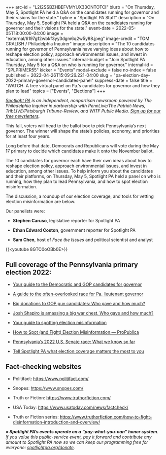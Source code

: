 +++
arc-id = "L2I2SSBZHBEFVMYUX33ONTOTCI"
blurb = "On Thursday, May 5, Spotlight PA held a Q&A on the candidates running for governor and their visions for the state."
byline = "Spotlight PA Staff"
description = "On Thursday, May 5, Spotlight PA held a Q&A on the candidates running for governor and their visions for the state."
event-date = 2022-05-05T18:00:00-04:00
image = "external/6197g12wbkf3yy3dgm6q2w5y88.jpeg"
image-credit = "TOM GRALISH / Philadelphia Inquirer"
image-description = "The 10 candidates running for governor of Pennsylvania have varying ideas about how to reshape election policy, approach environmental issues, and invest in education, among other issues."
internal-budget = "Join Spotlight PA Thursday, May 5 for a Q&A on who is running for governor."
internal-id = "SPLPRIMER55"
kicker = "Events"
modal-exclude = false
no-index = false
published = 2022-04-26T15:09:26.221-04:00
slug = "pa-election-day-2022-primary-governor-candidates-panel"
suppress-date = false
title = "WATCH: A free virtual panel on Pa.’s candidates for governor and how they plan to lead"
topics = ["Events", "Elections"]
+++

<a href="https://www.spotlightpa.org/"><i>Spotlight PA</i></a><i> is an independent, nonpartisan newsroom powered by The Philadelphia Inquirer in partnership with PennLive/The Patriot-News, TribLIVE/Pittsburgh Tribune-Review, and WITF Public Media. </i><a href="https://www.spotlightpa.org/newsletters"><i>Sign up for our free newsletters</i></a><i>.</i>

This fall, voters will head to the ballot box to pick Pennsylvania’s next governor. The winner will shape the state’s policies, economy, and priorities for at least four years.

Long before that date, Democrats and Republicans will vote during the May 17 primary to decide which candidates make it onto the November ballot.

The 10 candidates for governor each have their own ideas about how to reshape election policy, approach environmental issues, and invest in education, among other issues. To help inform you about the candidates and their platforms, on Thursday, May 5, Spotlight PA held a panel on who is running, how they plan to lead Pennsylvania, and how to spot election misinformation. 

The discussion, a roundup of our election coverage, and tools for vetting election misinformation are below.

Our panelists were:

- <b>Stephen Caruso</b>, legislative reporter for Spotlight PA

- <b>Ethan Edward Coston</b>, government reporter for Spotlight PA

- <b>Sam Chen</b>, host of <i>Face the Issues</i> and political scientist and analyst

{{<youtube 8GTO0oOBb0E>}}

## <b>Full coverage of the Pennsylvania primary election 2022:</b>

- <a href="https://www.spotlightpa.org/news/2022/04/pa-primary-governor-election-2022-candidates-guide/">Your guide to the Democratic and GOP candidates for governor</a>

- <a href="https://www.spotlightpa.org/news/2022/04/pennsylvania-lieutenant-governor-2022-election-guide/">A guide to the often-overlooked race for Pa. lieutenant governor</a>

- <a href="https://www.spotlightpa.org/news/2022/04/pa-primary-governor-election-2022-candidates-fundraising-donations/">Big donations to GOP guv candidates: Who gave and how much?</a>

- <a href="https://www.spotlightpa.org/news/2022/04/pa-election-day-2022-primary-josh-shapiro-fundraising/">Josh Shapiro is amassing a big war chest. Who gave and how much?</a>

- <a href="https://www.spotlightpa.org/newsletters/investigator/apr-28-your-guide-to-spotting-election-misinformation/">Your guide to spotting election misinformation</a>

- <a href="https://www.propublica.org/article/how-to-spot-and-fight-election-misinformation">How to Spot (and Fight) Election Misinformation — ProPublica</a>

- <a href="https://www.spotlightpa.org/news/2021/07/pa-2022-senate-race-candidates/">Pennsylvania’s 2022 U.S. Senate race: What we know so far</a>

- <a href="https://www.spotlightpa.org/news/2022/02/pennsylvania-election-2022-questions-answers/">Tell Spotlight PA what election coverage matters the most to you</a>

## Fact-checking websites

- Politifact: <a href="https://www.politifact.com/">https://www.politifact.com/</a>

- Snopes: <a href="https://www.snopes.com/">https://www.snopes.com/</a>

- Truth or Fiction: <a href="https://web.archive.org/web/20220401030610/https://www.truthorfiction.com/">https://www.truthorfiction.com/</a>

- USA Today: <a href="https://web.archive.org/web/20220401135458/https://www.usatoday.com/news/factcheck/">https://www.usatoday.com/news/factcheck/</a>

- Truth or Fiction series: <a href="https://web.archive.org/web/20220514101333/https://www.truthorfiction.com/how-to-fight-disinformation-introduction-and-overview/">https://www.truthorfiction.com/how-to-fight-disinformation-introduction-and-overview/</a>

<i><b>» Spotlight PA’s events operate on a “pay-what-you-can” honor system</b></i><i>. If you value this public-service event, pay it forward and contribute any amount to Spotlight PA now so we can keep our programming free for everyone: </i><a href="https://www.spotlightpa.org/donate"><i>spotlightpa.org/donate</i></a><i>.</i>

<script src="https://www.spotlightpa.org/embed.js" async></script><div data-spl-embed-version="1" data-spl-src="https://www.spotlightpa.org/embeds/donate/"></div>
